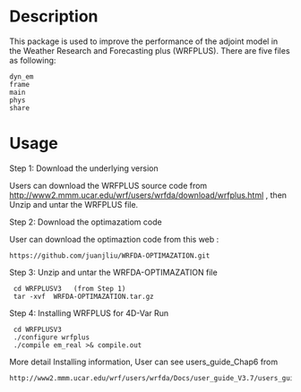 Description
===========

This package is used to improve the performance of the adjoint model in the Weather Research and Forecasting plus (WRFPLUS).  There are five files as following:

```
dyn_em
frame
main
phys
share
```
 
Usage
=====

Step 1: Download the underlying version 

Users can download the WRFPLUS source code from http://www2.mmm.ucar.edu/wrf/users/wrfda/download/wrfplus.html , then Unzip and untar the WRFPLUS file.

Step 2: Download the optimazatiom code 

User can download the optimaztion code from this web : 
 ```
https://github.com/juanjliu/WRFDA-OPTIMAZATION.git
 ```
Step 3: Unzip and untar the WRFDA-OPTIMAZATION file 
 
 ```
  cd WRFPLUSV3   (from Step 1)
  tar -xvf  WRFDA-OPTIMAZATION.tar.gz
 ``` 
Step 4: Installing WRFPLUS for 4D-Var Run

  ```
   cd WRFPLUSV3
   ./configure wrfplus
   ./compile em_real >& compile.out
  ``` 
  More detail Installing information, User can see users_guide_Chap6 from 
  ```
  http://www2.mmm.ucar.edu/wrf/users/wrfda/Docs/user_guide_V3.7/users_guide_chap6.htm#_Installing_WRFDA_for 
